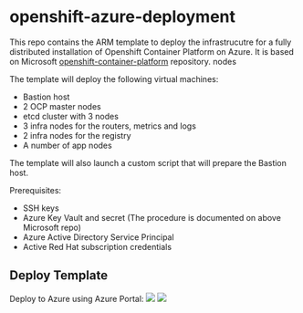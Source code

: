 # openshift-azure-deployment

This repo contains the ARM template to deploy the infrastrucutre for a fully distributed installation of Openshift Container Platform on Azure. It is based on Microsoft [openshift-container-platform](https://github.com/Microsoft/openshift-container-platform) repository. nodes 

The template will deploy the following virtual machines:
- Bastion host
- 2 OCP master nodes
- etcd cluster with 3 nodes
- 3 infra nodes for the routers, metrics and logs
- 2 infra nodes for the registry
- A number of app nodes

The template will also launch a custom script that will prepare the Bastion host. 

Prerequisites:
- SSH keys
- Azure Key Vault and secret (The procedure is documented on above Microsoft repo)
- Azure Active Directory Service Principal
- Active Red Hat subscription credentials

## Deploy Template

Deploy to Azure using Azure Portal: 
<a href="https://portal.azure.com/#create/Microsoft.Template/uri/https%3A%2F%2Fraw.githubusercontent.com%2Fjreypo%2Fopenshift-azure-deployment%2Fmaster%2Fazuredeploy.json" target="_blank"><img src="http://azuredeploy.net/deploybutton.png"/></a>
<a href="http://armviz.io/#/?load=https%3A%2F%2Fraw.githubusercontent.com%2Fjreypo%2Fopenshift-azure-deployment%2Fmaster%2Fazuredeploy.json" target="_blank">
    <img src="http://armviz.io/visualizebutton.png"/>
</a><br/>